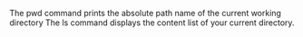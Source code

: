 The pwd command prints the absolute path name of the current working directory
The ls command displays the content list of your current directory.
